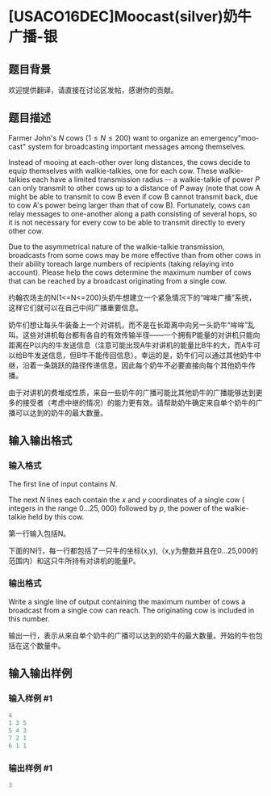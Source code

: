 # [USACO16DEC]Moocast(silver)奶牛广播-银

## 题目背景

欢迎提供翻译，请直接在讨论区发帖，感谢你的贡献。

## 题目描述

Farmer John's $N$ cows ($1 \leq N \leq 200$) want to organize an emergency"moo-cast" system for broadcasting important messages among themselves.

Instead of mooing at each-other over long distances, the cows decide to equip themselves with walkie-talkies, one for each cow. These walkie-talkies each have a limited transmission radius -- a walkie-talkie of power $P$ can only transmit to other cows up to a distance of $P$ away (note that cow A might be able to transmit to cow B even if cow B cannot transmit back, due to cow A's power being larger than that of cow B). Fortunately, cows can relay messages to one-another along a path consisting of several hops, so it is not necessary for every cow to be able to transmit directly to every other cow.

Due to the asymmetrical nature of the walkie-talkie transmission, broadcasts from some cows may be more effective than from other cows in their ability toreach large numbers of recipients (taking relaying into account). Please help the cows determine the maximum number of cows that can be reached by a broadcast originating from a single cow.

约翰农场主的N(1<=N<=200)头奶牛想建立一个紧急情况下的“哞哞广播”系统，这样它们就可以在自己中间广播重要信息。

奶牛们想让每头牛装备上一个对讲机，而不是在长距离中向另一头奶牛“哞哞”乱叫。这些对讲机每台都有各自的有效传输半径——一个拥有P能量的对讲机只能向距离在P以内的牛发送信息（注意可能出现A牛对讲机的能量比B牛的大，而A牛可以给B牛发送信息，但B牛不能传回信息）。幸运的是，奶牛们可以通过其他奶牛中继，沿着一条跳跃的路径传递信息，因此每个奶牛不必要直接向每个其他奶牛传播。

由于对讲机的费堆成性质，来自一些奶牛的广播可能比其他奶牛的广播能够达到更多的接受者（考虑中继的情况）的能力更有效。请帮助奶牛确定来自单个奶牛的广播可以达到的奶牛的最大数量。

## 输入输出格式

### 输入格式

The first line of input contains $N$.

The next $N$ lines each contain the $x$ and $y$ coordinates of a single cow ( integers in the range $0 \ldots 25,000$) followed by $p$, the power of the walkie-talkie held by this cow.

第一行输入包括N。

下面的N行，每一行都包括了一只牛的坐标(x,y),（x,y为整数并且在0...25,000的范围内）和这只牛所持有对讲机的能量P。

### 输出格式

Write a single line of output containing the maximum number of cows a broadcast from a single cow can reach. The originating cow is included in this number.

输出一行，表示从来自单个奶牛的广播可以达到的奶牛的最大数量。开始的牛也包括在这个数量中。

## 输入输出样例

### 输入样例 #1

```cpp
4
1 3 5
5 4 3
7 2 1
6 1 1
```


### 输出样例 #1

```cpp
3
```


